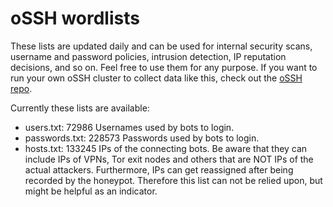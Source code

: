 # oSSH wordlists
These lists are updated daily and can be used for internal security scans, username and password policies, intrusion detection, IP reputation decisions, and so on. Feel free to use them for any purpose. If you want to run your own oSSH cluster to collect data like this, check out the [oSSH repo](https://github.com/toxyl/ossh).  

Currently these lists are available:  
- users.txt: 72986                                                                                                                                                                                                                                                                                                                                                                                        Usernames used by bots to login. 
- passwords.txt: 228573                                                                                                                                                                                                                                                                                                                                                                                        Passwords used by bots to login. 
- hosts.txt: 133245                                                                                                                                                                                                                                                                                                                                                                                        IPs of the connecting bots. Be aware that they can include IPs of VPNs, Tor exit nodes and others that are NOT IPs of the actual attackers. Furthermore, IPs can get reassigned after being recorded by the honeypot. Therefore this list can not be relied upon, but might be helpful as an indicator.

